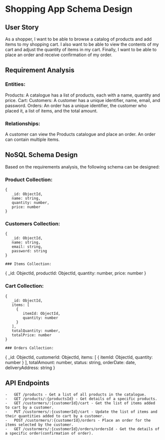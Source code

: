 # Shopping App Schema Design

## User Story

As a shopper, I want to be able to browse a catalog of products and add items to my shopping cart. I also want to be able to view the contents of my cart and adjust the quantity of items in my cart. Finally, I want to be able to place an order and receive confirmation of my order.

## Requirement Analysis

### Entities:

Products: A catalogue has a list of products, each with a name, quantity and price.
Cart: 
Customers: A customer has a unique identifier, name, email, and password.
Orders: An order has a unique identifier, the customer who placed it, a list of items, and the total amount.

### Relationships:
A customer can view the Products catalogue and place an order.
An order can contain multiple items.

## NoSQL Schema Design

Based on the requirements analysis, the following schema can be designed:

### Product Collection:

```
{
   _id: ObjectId,
   name: string,
   quantity: number,
   price: number
}

```

### Customers Collection:

```
{
   _id: ObjectId,
   name: string,
   email: string,
   password: string
}

### Items Collection:

```
{
   _id: ObjectId,
   productId: ObjectId,
   quantity: number,
   price: number
}


### Cart Collection:

```
{
   _id: ObjectId,
   items: [
     {
        itemId: ObjectId,
        quantity: number
     }
   ],
   totalQuantity: number,
   totalPrice: number
}

### Orders Collection:

```

{
   _id: ObjectId,
   customerId: ObjectId,
   items: [
     {
        itemId: ObjectId,
        quantity: number
     }
   ],
   totalAmount: number,
   status: string,
   orderDate: date,
   deliveryAddress: string
}

## API Endpoints

```
-   GET /products - Get a list of all products in the catalogue.
-   GET /products/:{productsId} - Get details of a specific products.
-   GET /custormers/:{customerId}/cart - Get the list of items added to cart by a customer.
-   PUT /custormers/:{customerId}/cart - Update the list of items and their quantities added to cart by a customer.
-   POST /custormers/:{customerId}/orders - Place an order for the items selected by the customer.
-   GET /custormers/:{customerId}/orders/ordersId - Get the details of a specific order(confirmation of order).
```